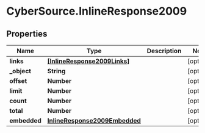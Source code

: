 # CyberSource.InlineResponse2009

## Properties
Name | Type | Description | Notes
------------ | ------------- | ------------- | -------------
**links** | [**[InlineResponse2009Links]**](InlineResponse2009Links.md) |  | [optional] 
**_object** | **String** |  | [optional] 
**offset** | **Number** |  | [optional] 
**limit** | **Number** |  | [optional] 
**count** | **Number** |  | [optional] 
**total** | **Number** |  | [optional] 
**embedded** | [**InlineResponse2009Embedded**](InlineResponse2009Embedded.md) |  | [optional] 


